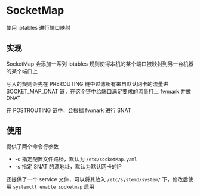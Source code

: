 # SocketMap

使用 iptables 进行端口映射

## 实现

SocketMap 会添加一系列 iptables 规则使得本机的某个端口被映射到另一台机器的某个端口上

写入的规则会先在 PREROUTING 链中过滤所有来自默认网卡的流量进 SOCKET_MAP_DNAT 链，在这个链中给端口满足要求的流量打上 fwmark 并做DNAT

在 POSTROUTING 链中，会根据 fwmark 进行 SNAT

## 使用

提供了两个命令行参数

- -c 指定配置文件路径，默认为 `/etc/socketMap.yaml`
- -s 指定 SNAT 的源地址，默认为默认网卡的IP

还提供了一个 service 文件，可以将其放入 `/etc/systemd/system/` 下，修改后使用 `systemctl enable socketmap` 启用
